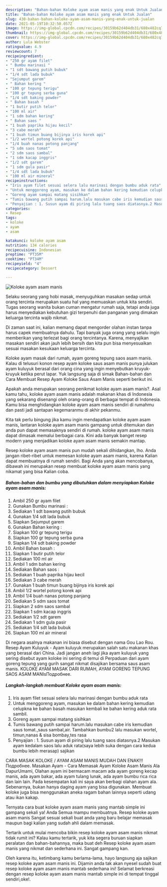 ```yaml
---
description: "Bahan-bahan Koloke ayam asam manis yang enak Untuk Jualan"
title: "Bahan-bahan Koloke ayam asam manis yang enak Untuk Jualan"
slug: 430-bahan-bahan-koloke-ayam-asam-manis-yang-enak-untuk-jualan
date: 2021-05-19T10:32:50.057Z
image: https://img-global.cpcdn.com/recipes/30159b62d404db31/680x482cq70/koloke-ayam-asam-manis-foto-resep-utama.jpg
thumbnail: https://img-global.cpcdn.com/recipes/30159b62d404db31/680x482cq70/koloke-ayam-asam-manis-foto-resep-utama.jpg
cover: https://img-global.cpcdn.com/recipes/30159b62d404db31/680x482cq70/koloke-ayam-asam-manis-foto-resep-utama.jpg
author: Lula Webster
ratingvalue: 4.9
reviewcount: 7
recipeingredient:
- "250 gr ayam filet"
- " Bumbu marinasi "
- "1 sdt bawang putih bubuk"
- "1/4 sdt lada bubuk"
- "Sejumput garem"
- " Bahan kering "
- "100 gr tepung terigu"
- "100 gr tepung serba guna"
- "1/4 sdt baking powder"
- " Bahan basah "
- "1 butir putih telor"
- "100 ml air"
- "1 sdm bahan kering"
- " Bahan saos "
- "1 buah paprika hijau kecil"
- "3 cabe merah"
- "1 buah timun buang bijinya iris korek api"
- "1/2 wortel potong korek api"
- "1/4 buah nanas potong panjang"
- "5 sdm saos tomat"
- "2 sdm saos sambal"
- "1 sdm kacap inggris"
- "1/2 sdt garem"
- "1 sdm gula pasir"
- "1/4 sdt lada bubuk"
- "100 ml air mineral"
recipeinstructions:
- "Iris ayam filet sesuai selera lalu marinasi dengan bumbu aduk rata"
- "Untuk menggoreng ayam, masukan ke dalam bahan kering kemudian celupkna ke bahan basah masukan kembali ke bahan kering aduk rata sambil."
- "Goreng ayam sampai matang sisihkan"
- "Tumis bawang putih sampai harum.lalu masukan cabe iris kemudian saus tomat.,saus sambal,air. Tambahkan bumbu2 lalu masukan wortel, timun,nanas &amp; sisa bombay,tes rasa"
- "Penyajian : 1. Susun ayam di piring lalu tuang saos diatasnya.2 Masukan ayam kedalam saos lalu aduk rata(saya lebih suka dengan cara kedua bumbu lebih merasap) sajikan"
categories:
- Resep
tags:
- koloke
- ayam
- asam

katakunci: koloke ayam asam 
nutrition: 134 calories
recipecuisine: Indonesian
preptime: "PT35M"
cooktime: "PT34M"
recipeyield: "4"
recipecategory: Dessert

---
```



![Koloke ayam asam manis](https://img-global.cpcdn.com/recipes/30159b62d404db31/680x482cq70/koloke-ayam-asam-manis-foto-resep-utama.jpg)

Selaku seorang yang hobi masak, menyuguhkan masakan sedap untuk orang tercinta merupakan suatu hal yang memuaskan untuk kita sendiri. Tugas seorang  wanita bukan cuman mengatur rumah saja, tetapi anda juga harus menyediakan kebutuhan gizi terpenuhi dan panganan yang dimakan keluarga tercinta wajib nikmat.

Di zaman  saat ini, kalian memang dapat mengorder olahan instan tanpa harus capek membuatnya dahulu. Tapi banyak juga orang yang selalu ingin memberikan yang terlezat bagi orang tercintanya. Karena, menyajikan masakan sendiri akan jauh lebih bersih dan kita pun bisa menyesuaikan sesuai masakan kesukaan keluarga tercinta. 

Koloke ayam masak dari rumah, ayam goreng tepung saos asam manis. Kalau di telusuri konon resep ayam koloke saus asam manis punya julukan ayam kuluyuk berasal dari orang cina yang ingin menyebutkan kruyuk-kruyuk ketika perut lapar. Yuk langsung saja di simak Bahan-bahan dan Cara Membuat Resep Ayam Koloke Saus Asam Manis seperti berikut ini.

Apakah anda merupakan seorang penikmat koloke ayam asam manis?. Asal kamu tahu, koloke ayam asam manis adalah makanan khas di Indonesia yang sekarang disenangi oleh orang-orang di berbagai tempat di Indonesia. Kamu bisa menghidangkan koloke ayam asam manis sendiri di rumahmu dan pasti jadi santapan kegemaranmu di akhir pekanmu.

Kita tak perlu bingung jika kamu ingin mendapatkan koloke ayam asam manis, lantaran koloke ayam asam manis gampang untuk ditemukan dan anda pun dapat memasaknya sendiri di rumah. koloke ayam asam manis dapat dimasak memalui berbagai cara. Kini ada banyak banget resep modern yang menjadikan koloke ayam asam manis semakin mantap.

Resep koloke ayam asam manis pun mudah sekali dihidangkan, lho. Anda jangan ribet-ribet untuk memesan koloke ayam asam manis, karena Kalian dapat membuatnya di rumah sendiri. Bagi Anda yang akan mencobanya, dibawah ini merupakan resep membuat koloke ayam asam manis yang nikamat yang bisa Kalian coba.

<!--inarticleads1-->

##### Bahan-bahan dan bumbu yang dibutuhkan dalam menyiapkan Koloke ayam asam manis:

1. Ambil 250 gr ayam filet
1. Gunakan  Bumbu marinasi :
1. Sediakan 1 sdt bawang putih bubuk
1. Gunakan 1/4 sdt lada bubuk
1. Siapkan Sejumput garem
1. Gunakan  Bahan kering :
1. Siapkan 100 gr tepung terigu
1. Siapkan 100 gr tepung serba guna
1. Siapkan 1/4 sdt baking powder
1. Ambil  Bahan basah :
1. Siapkan 1 butir putih telor
1. Sediakan 100 ml air
1. Ambil 1 sdm bahan kering
1. Sediakan  Bahan saos :
1. Sediakan 1 buah paprika hijau kecil
1. Sediakan 3 cabe merah
1. Gunakan 1 buah timun buang bijinya iris korek api
1. Ambil 1/2 wortel potong korek api
1. Ambil 1/4 buah nanas potong panjang
1. Sediakan 5 sdm saos tomat
1. Siapkan 2 sdm saos sambal
1. Siapkan 1 sdm kacap inggris
1. Sediakan 1/2 sdt garem
1. Sediakan 1 sdm gula pasir
1. Sediakan 1/4 sdt lada bubuk
1. Siapkan 100 ml air mineral


Di negara asalnya makanan ini biasa disebut dengan nama Gou Lao Rou. Resep Ayam Kuluyuk - Ayam kuluyuk merupakan salah satu makanan khas yang berasal dari China. Jadi jangan aneh lagi jika ayam kuluyuk yang sering disebut ayam koloke ini sering di temui di Perpaduan dari ayam goreng tepung yang gurih sangat nikmat disajikan bersama saus asam manis. KOLOKE AYAM MASAK DARI RUMAH, AYAM GORENG TEPUNG SAOS ASAM MANIsПодробнее. 

<!--inarticleads2-->

##### Langkah-langkah membuat Koloke ayam asam manis:

1. Iris ayam filet sesuai selera lalu marinasi dengan bumbu aduk rata
1. Untuk menggoreng ayam, masukan ke dalam bahan kering kemudian celupkna ke bahan basah masukan kembali ke bahan kering aduk rata sambil.
1. Goreng ayam sampai matang sisihkan
1. Tumis bawang putih sampai harum.lalu masukan cabe iris kemudian saus tomat.,saus sambal,air. Tambahkan bumbu2 lalu masukan wortel, timun,nanas &amp; sisa bombay,tes rasa
1. Penyajian : 1. Susun ayam di piring lalu tuang saos diatasnya.2 Masukan ayam kedalam saos lalu aduk rata(saya lebih suka dengan cara kedua bumbu lebih merasap) sajikan


CARA MASAK KOLOKE / AYAM ASAM MANIS MUDAH DAN ENAK!!!Подробнее. Masakan Ayam - Cara Memasak Ayam Koloke Asam Manis Ala DapurUmami, Olahan ayam ini bermacam macam ada ayam goreng kecap manis, ada ayam bakar, ada ayam tulang lunak, ada ayam bumbu rica rica dan lain lain. Pada kesempatan kali ini saya akan berbagi olahan ayam ala. Sebenarnya, bukan hanya daging ayam yang bisa digunakan. Membuat koloke juga bisa menggunakan aneka ragam bahan lainnya seperti udang atau ikan kakap. 

Ternyata cara buat koloke ayam asam manis yang mantab simple ini gampang sekali ya! Anda Semua mampu membuatnya. Resep koloke ayam asam manis Sangat sesuai sekali buat anda yang baru belajar memasak maupun bagi kalian yang sudah ahli dalam memasak.

Tertarik untuk mulai mencoba bikin resep koloke ayam asam manis nikmat tidak rumit ini? Kalau kamu tertarik, yuk kita segera buruan siapkan peralatan dan bahan-bahannya, maka buat deh Resep koloke ayam asam manis yang nikmat dan sederhana ini. Sangat gampang kan. 

Oleh karena itu, ketimbang kamu berlama-lama, hayo langsung aja sajikan resep koloke ayam asam manis ini. Dijamin anda tak akan nyesel sudah buat resep koloke ayam asam manis mantab sederhana ini! Selamat berkreasi dengan resep koloke ayam asam manis mantab simple ini di tempat tinggal sendiri,oke!.

